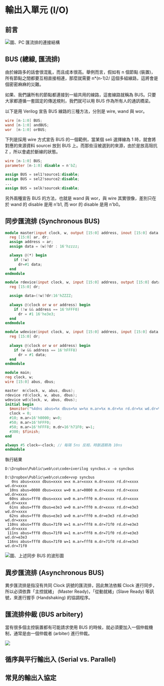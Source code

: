 # 輸出入單元 (I/O)

## 前言

![圖、PC 匯流排的連接結構](../img/pcibus.jpg)

## BUS (總線, 匯流排)

由於線路多的話會很混亂，而且成本很高。舉例而言，假如有 n 個節點 (裝置)，所有節點之間都要互相直接相連，那麼就需要 n*(n-1)2/ 這個多組線路，這將會是個密密麻麻的災難。

如果、我們讓所有的節點都連接到一組共用的線路，這套線路就稱為 BUS。只要大家都遵循一套固定的傳送規則，我們就可以用 BUS 作為所有人的通訊橋梁。

以下是用 Verilog 宣告 BUS 線路的三種方法，分別是 wire, wand 與 wor。

```verilog
wire [n-1:0] BUS;
wand [n-1:0] andBUS;
wor  [n-1:0] orBUS;
```

下列是採用 wire 方式宣告 BUS 的一個範例，當某個 seli 選擇線為 1 時，就會將對應的來源資料 sourcei 放到 BUS 上。而那些沒被選到的來源，由於是放高阻抗 Z ，所以會處於斷線的狀態。

```verilog
wire [n-1:0] BUS;
parameter [n-1:0] disable = n'bZ;

assign BUS = sel1?source1:disable;
assign BUS = sel2?source2:disable;
...
assign BUS = selk?sourcek:disable;
```

另外兩種宣告 BUS 的方法，也就是 wand 與 wor，與 wire 其實很像，差別只在於 wand 的 disable 是用 n'b1, 而 wor 的 disable 是用 n'b0。

## 同步匯流排 (Synchronous BUS)

```verilog
module master(input clock, w, output [15:0] address, inout [15:0] data);
  reg [15:0] ar, dr;
  assign address = ar;
  assign data = (w)?dr : 16'hzzzz;

  always @(*) begin
    if (!w)
	  dr=#1 data;
  end  
endmodule

module rdevice(input clock, w, input [15:0] address, output [15:0] data);
  reg [15:0] dr;

  assign data=(!w)?dr:16'hZZZZ;
  
  always @(clock or w or address) begin
    if (!w && address == 16'hFFF0)
	  dr = #1 16'he3e3;
  end
endmodule

module wdevice(input clock, w, input [15:0] address, input [15:0] data);
  reg [15:0] dr;
  
  always @(clock or w or address) begin
    if (w && address == 16'hFFF8)
	  dr = #1 data;
  end
endmodule

module main;
reg clock, w;
wire [15:0] abus, dbus;

master  m(clock, w, abus, dbus);
rdevice rd(clock, w, abus, dbus);
wdevice wd(clock, w, abus, dbus);
initial begin
  $monitor("%4dns abus=%x dbus=%x w=%x m.ar=%x m.dr=%x rd.dr=%x wd.dr=%x", $stime, abus, dbus, w, m.ar, m.dr, rd.dr, wd.dr);
  clock = 0;
  #10; m.ar=16'h0000; w=0; 
  #50; m.ar=16'hFFF0; 
  #50; m.ar=16'hFFF8; m.dr=16'h71F0; w=1;
  #300; $finish;
end

always #5 clock=~clock; // 每隔 5ns 反相，時脈週期為 10ns
endmodule
```

執行結果

```
D:\Dropbox\Public\web\co\code>iverilog syncbus.v -o syncbus

D:\Dropbox\Public\web\co\code>vvp syncbus
   0ns abus=xxxx dbus=xxxx w=x m.ar=xxxx m.dr=xxxx rd.dr=xxxx wd.dr=xxxx
  10ns abus=0000 dbus=xxxx w=0 m.ar=0000 m.dr=xxxx rd.dr=xxxx wd.dr=xxxx
  60ns abus=fff0 dbus=xxxx w=0 m.ar=fff0 m.dr=xxxx rd.dr=xxxx wd.dr=xxxx
  61ns abus=fff0 dbus=e3e3 w=0 m.ar=fff0 m.dr=xxxx rd.dr=e3e3 wd.dr=xxxx
  62ns abus=fff0 dbus=e3e3 w=0 m.ar=fff0 m.dr=e3e3 rd.dr=e3e3 wd.dr=xxxx
 110ns abus=fff8 dbus=71f0 w=1 m.ar=fff8 m.dr=71f0 rd.dr=e3e3 wd.dr=xxxx
 111ns abus=fff8 dbus=71f0 w=1 m.ar=fff8 m.dr=71f0 rd.dr=e3e3 wd.dr=e3e3
 116ns abus=fff8 dbus=71f0 w=1 m.ar=fff8 m.dr=71f0 rd.dr=e3e3 wd.dr=71f0
```

![圖、上述同步 BUS 的波形圖](../img/syncbus_wave.jpg)

## 異步匯流排 (Asynchronous BUS) 

異步匯流排是指沒有共同 Clock 訊號的匯流排，因此無法依賴 Clock 進行同步，所以必須依靠「主控就緒」 (Master Ready)，「從動就緒」(Slave Ready) 等訊號，來進行握手 (Handshaking) 的協調程序。

## 匯流排仲裁 (BUS arbitery)

當有很多個主控裝置都有可能請求使用 BUS 的時候，就必須要加入一個仲裁機制，通常是由一個仲裁者 (arbiter) 進行仲裁。

![](../img/arbiter.jpg)



## 循序與平行輸出入 (Serial vs. Parallel)

## 常見的輸出入協定



